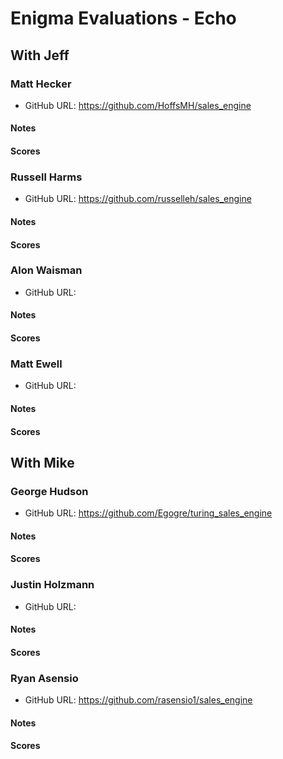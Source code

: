 # Enigma Evaluations - Echo

## With Jeff

### Matt Hecker

* GitHub URL: https://github.com/HoffsMH/sales_engine

#### Notes

#### Scores

### Russell Harms

* GitHub URL: https://github.com/russelleh/sales_engine

#### Notes

#### Scores

### Alon Waisman

* GitHub URL:

#### Notes

#### Scores

### Matt Ewell

* GitHub URL:

#### Notes

#### Scores

## With Mike

### George Hudson

* GitHub URL: https://github.com/Egogre/turing_sales_engine

#### Notes

#### Scores

### Justin Holzmann

* GitHub URL:

#### Notes

#### Scores

### Ryan Asensio

* GitHub URL: https://github.com/rasensio1/sales_engine

#### Notes

#### Scores
